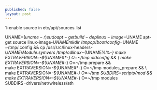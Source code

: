 ```yaml
---
published: false
layout: post
---
```


1-enable source in etc/apt/sources.list

UNAME=$(uname -r)
sudo apt-get build-dep linux-image-$UNAME
apt-get source linux-image-$UNAME
mkdir ~/tmp
cp /boot/config-$UNAME  ~/tmp/.config && cp /usr/src/linux-headers-${UNAME}/Module.symvers ~/tmp/
cd linux-${UNAME%%-*}
make EXTRAVERSION=-${UNAME#*-} O=~/tmp oldconfig && \
make EXTRAVERSION=-${UNAME#*-} O=~/tmp prepare && \
make EXTRAVERSION=-${UNAME#*-} O=~/tmp modules_prepare && \
make EXTRAVERSION=-${UNAME#*-} O=~/tmp SUBDIRS=scripts/mod && \
make EXTRAVERSION=-${UNAME#*-} O=~/tmp modules SUBDIRS=drivers/net/wireless/ath



